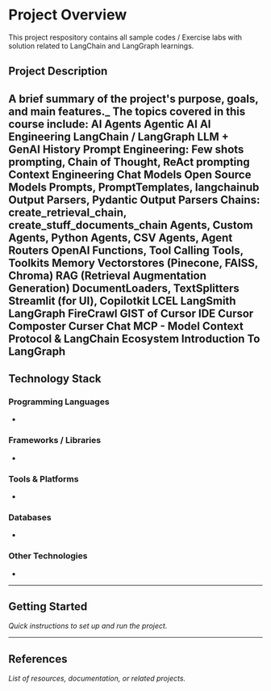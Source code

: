 # Project Overview
This project respository contains all sample codes / Exercise labs with solution related to LangChain and LangGraph learnings.

## Project Description
A brief summary of the project's purpose, goals, and main features._
The topics covered in this course include:
AI Agents
Agentic AI
AI Engineering
LangChain / LangGraph
LLM + GenAI History
Prompt Engineering: Few shots prompting, Chain of Thought, ReAct prompting
Context Engineering
Chat Models
Open Source Models
Prompts, PromptTemplates, langchainub
Output Parsers, Pydantic Output Parsers
Chains: create_retrieval_chain, create_stuff_documents_chain
Agents, Custom Agents, Python Agents, CSV Agents, Agent Routers
OpenAI Functions, Tool Calling
Tools, Toolkits
Memory
Vectorstores (Pinecone, FAISS, Chroma)
RAG (Retrieval Augmentation Generation)
DocumentLoaders, TextSplitters
Streamlit (for UI), Copilotkit
LCEL
LangSmith
LangGraph
FireCrawl
GIST of Cursor IDE 
Cursor Composter
Curser Chat
MCP - Model Context Protocol & LangChain Ecosystem
Introduction To LangGraph
---

## Technology Stack

### Programming Languages
- 

### Frameworks / Libraries
- 

### Tools & Platforms
- 

### Databases
- 

### Other Technologies
- 

---

## Getting Started
_Quick instructions to set up and run the project._

---

## References
_List of resources, documentation, or related projects._
